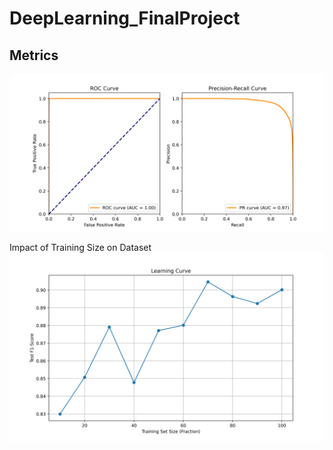 # DeepLearning_FinalProject


## Metrics
![ROC](./PrecisionRecallCurve.png)


Impact of Training Size on Dataset
![Training Size](./TestvsTrainingSize.png)
